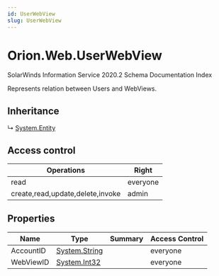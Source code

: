 ```yaml
---
id: UserWebView
slug: UserWebView
---
```


# Orion.Web.UserWebView

SolarWinds Information Service 2020.2 Schema Documentation Index

Represents relation between Users and WebViews.

## Inheritance

↳ [System.Entity](./../System/Entity)

## Access control

| Operations | Right |
| ------ | ------ |
| read | everyone |
| create,read,update,delete,invoke | admin |

## Properties

| Name | Type | Summary | Access Control |
| ------ | ------ | ------ | ------ |
| AccountID | [System.String](https://docs.microsoft.com/en-us/dotnet/api/system.string) |  | everyone |
| WebViewID | [System.Int32](https://docs.microsoft.com/en-us/dotnet/api/system.int32) |  | everyone |

